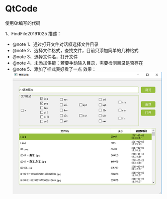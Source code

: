 # QtCode
使用Qt编写的代码

1、FindFile20191025
描述：
* @note         1、通过打开文件对话框选择文件目录
* @note         2、选择文件格式，查找文件，目前只添加简单的几种格式
* @note         3、选择文件名，打开文件
* @note         4、未添加供能：若要手动输入目录，需要检测目录是否存在
* @note         5、添加了样式表好看了一点
效果：
![Image text](https://github.com/MarsXiaolei/image/blob/master/UC%E6%88%AA%E5%9B%BE20191029113429.png)
